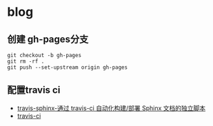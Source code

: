 # blog

## 创建 gh-pages分支

```shell
git checkout -b gh-pages
git rm -rf .
git push --set-upstream origin gh-pages
```

## 配置travis ci
* [travis-sphinx-通过 travis-ci 自动化构建/部署 Sphinx 文档的独立脚本](https://www.ctolib.com/travis-sphinx.html)
* [travis-ci](https://www.travis-ci.org/)


